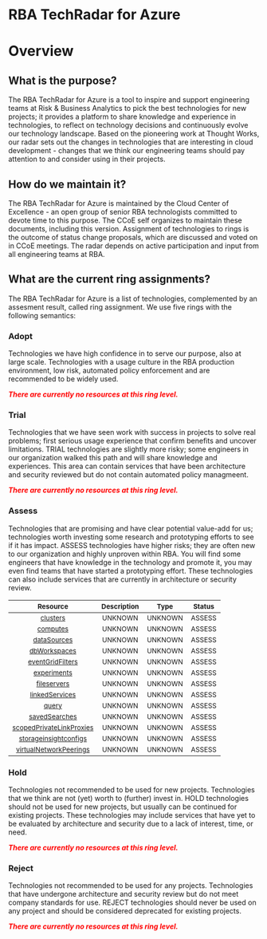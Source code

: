 
RBA TechRadar for Azure
=======================

# Overview

## What is the purpose?


The RBA TechRadar for Azure is a tool to inspire and support engineering teams at Risk & Business Analytics to pick the best technologies for new projects; it provides a platform to share knowledge and experience in technologies, to reflect on technology decisions and continuously evolve our technology landscape.  Based on the pioneering work at Thought Works, our radar sets out the changes in technologies that are interesting in cloud development - changes that we think our engineering teams should pay attention to and consider using in their projects.
## How do we maintain it?


The RBA TechRadar for Azure is maintained by the Cloud Center of Excellence - an open group of senior RBA technologists committed to devote time to this purpose.  The CCoE self organizes to maintain these documents, including this version.  Assignment of technologies to rings is the outcome of status change proposals, which are discussed and voted on in CCoE meetings.  The radar depends on active participation and input from all engineering teams at RBA.
## What are the current ring assignments?


The RBA TechRadar for Azure is a list of technologies, complemented by an assesment result, called ring assignment.  We use five rings with the following semantics:
### Adopt


Technologies we have high confidence in to serve our purpose, also at large scale.  Technologies with a usage culture in the RBA production environment, low risk, automated policy enforcement and are recommended to be widely used.  
  
***<font color="red"> There are currently no resources at this ring level. </font>***
### Trial


Technologies that we have seen work with success in projects to solve real problems;  first serious usage experience that confirm benefits and uncover limitations.  TRIAL technologies are slightly more risky; some engineers in our organization walked this path and will share knowledge and experiences.  This area can contain services that have been architecture and security reviewed but do not contain automated policy managmeent.  
  
***<font color="red"> There are currently no resources at this ring level. </font>***
### Assess


Technologies that are promising and have clear potential value-add for us; technologies worth investing some research and prototyping efforts to see if it has impact.  ASSESS technologies have higher risks;  they are often new to our organization and highly unproven within RBA.  You will find some engineers that have knowledge in the technology and promote it, you may even find teams that have started a prototyping effort.  These technologies can also include services that are currently in architecture or security review.  

|<sub>Resource</sub>|<sub>Description</sub>|<sub>Type</sub>|<sub>Status</sub>|
| :---: | :---: | :---: | :---: |
|<sub>[clusters](https://github.com/openrba/python-azure-techradar/tree/master/Microsoft.AppPlatform/workspaces/clusters)</sub>|<sub>UNKNOWN</sub>|<sub>UNKNOWN</sub>|<sub>ASSESS</sub>|
|<sub>[computes](https://github.com/openrba/python-azure-techradar/tree/master/Microsoft.AppPlatform/workspaces/computes)</sub>|<sub>UNKNOWN</sub>|<sub>UNKNOWN</sub>|<sub>ASSESS</sub>|
|<sub>[dataSources](https://github.com/openrba/python-azure-techradar/tree/master/Microsoft.AppPlatform/workspaces/dataSources)</sub>|<sub>UNKNOWN</sub>|<sub>UNKNOWN</sub>|<sub>ASSESS</sub>|
|<sub>[dbWorkspaces](https://github.com/openrba/python-azure-techradar/tree/master/Microsoft.AppPlatform/workspaces/dbWorkspaces)</sub>|<sub>UNKNOWN</sub>|<sub>UNKNOWN</sub>|<sub>ASSESS</sub>|
|<sub>[eventGridFilters](https://github.com/openrba/python-azure-techradar/tree/master/Microsoft.AppPlatform/workspaces/eventGridFilters)</sub>|<sub>UNKNOWN</sub>|<sub>UNKNOWN</sub>|<sub>ASSESS</sub>|
|<sub>[experiments](https://github.com/openrba/python-azure-techradar/tree/master/Microsoft.AppPlatform/workspaces/experiments)</sub>|<sub>UNKNOWN</sub>|<sub>UNKNOWN</sub>|<sub>ASSESS</sub>|
|<sub>[fileservers](https://github.com/openrba/python-azure-techradar/tree/master/Microsoft.AppPlatform/workspaces/fileservers)</sub>|<sub>UNKNOWN</sub>|<sub>UNKNOWN</sub>|<sub>ASSESS</sub>|
|<sub>[linkedServices](https://github.com/openrba/python-azure-techradar/tree/master/Microsoft.AppPlatform/workspaces/linkedServices)</sub>|<sub>UNKNOWN</sub>|<sub>UNKNOWN</sub>|<sub>ASSESS</sub>|
|<sub>[query](https://github.com/openrba/python-azure-techradar/tree/master/Microsoft.AppPlatform/workspaces/query)</sub>|<sub>UNKNOWN</sub>|<sub>UNKNOWN</sub>|<sub>ASSESS</sub>|
|<sub>[savedSearches](https://github.com/openrba/python-azure-techradar/tree/master/Microsoft.AppPlatform/workspaces/savedSearches)</sub>|<sub>UNKNOWN</sub>|<sub>UNKNOWN</sub>|<sub>ASSESS</sub>|
|<sub>[scopedPrivateLinkProxies](https://github.com/openrba/python-azure-techradar/tree/master/Microsoft.AppPlatform/workspaces/scopedPrivateLinkProxies)</sub>|<sub>UNKNOWN</sub>|<sub>UNKNOWN</sub>|<sub>ASSESS</sub>|
|<sub>[storageinsightconfigs](https://github.com/openrba/python-azure-techradar/tree/master/Microsoft.AppPlatform/workspaces/storageinsightconfigs)</sub>|<sub>UNKNOWN</sub>|<sub>UNKNOWN</sub>|<sub>ASSESS</sub>|
|<sub>[virtualNetworkPeerings](https://github.com/openrba/python-azure-techradar/tree/master/Microsoft.AppPlatform/workspaces/virtualNetworkPeerings)</sub>|<sub>UNKNOWN</sub>|<sub>UNKNOWN</sub>|<sub>ASSESS</sub>|

### Hold


Technologies not recommended to be used for new projects. Technologies that we think are not (yet) worth to (further) invest in.  HOLD technologies should not be used for new projects, but usually can be continued for existing projects.  These technologies may include services that have yet to be evaluated by architecture and security due to a lack of interest, time, or need.  
  
***<font color="red"> There are currently no resources at this ring level. </font>***
### Reject


Technologies not recommended to be used for any projects. Technologies that have undergone architecture and security review but do not meet company standards for use.  REJECT technologies should never be used on any project and should be considered deprecated for existing projects.  
  
***<font color="red"> There are currently no resources at this ring level. </font>***